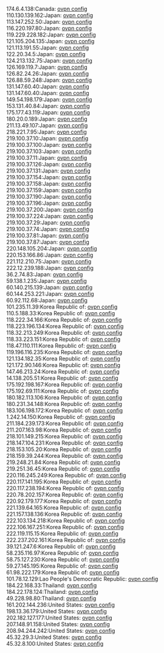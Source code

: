 174.6.4.138:Canada: [ovpn config](vpn/174_6_4_138.ovpn)  
110.130.139.162:Japan: [ovpn config](vpn/110_130_139_162.ovpn)  
113.147.252.50:Japan: [ovpn config](vpn/113_147_252_50.ovpn)  
116.220.197.80:Japan: [ovpn config](vpn/116_220_197_80.ovpn)  
119.229.228.182:Japan: [ovpn config](vpn/119_229_228_182.ovpn)  
121.105.204.135:Japan: [ovpn config](vpn/121_105_204_135.ovpn)  
121.113.191.55:Japan: [ovpn config](vpn/121_113_191_55.ovpn)  
122.20.34.5:Japan: [ovpn config](vpn/122_20_34_5.ovpn)  
124.213.132.75:Japan: [ovpn config](vpn/124_213_132_75.ovpn)  
126.169.119.7:Japan: [ovpn config](vpn/126_169_119_7.ovpn)  
126.82.24.26:Japan: [ovpn config](vpn/126_82_24_26.ovpn)  
126.88.59.248:Japan: [ovpn config](vpn/126_88_59_248.ovpn)  
131.147.60.40:Japan: [ovpn config](vpn/131_147_60_40.ovpn)  
131.147.60.40:Japan: [ovpn config](vpn/131_147_60_40.ovpn)  
149.54.198.179:Japan: [ovpn config](vpn/149_54_198_179.ovpn)  
153.131.40.84:Japan: [ovpn config](vpn/153_131_40_84.ovpn)  
175.177.43.119:Japan: [ovpn config](vpn/175_177_43_119.ovpn)  
180.20.0.189:Japan: [ovpn config](vpn/180_20_0_189.ovpn)  
211.13.49.107:Japan: [ovpn config](vpn/211_13_49_107.ovpn)  
218.221.7.95:Japan: [ovpn config](vpn/218_221_7_95.ovpn)  
219.100.37.10:Japan: [ovpn config](vpn/219_100_37_10.ovpn)  
219.100.37.100:Japan: [ovpn config](vpn/219_100_37_100.ovpn)  
219.100.37.103:Japan: [ovpn config](vpn/219_100_37_103.ovpn)  
219.100.37.11:Japan: [ovpn config](vpn/219_100_37_11.ovpn)  
219.100.37.126:Japan: [ovpn config](vpn/219_100_37_126.ovpn)  
219.100.37.131:Japan: [ovpn config](vpn/219_100_37_131.ovpn)  
219.100.37.154:Japan: [ovpn config](vpn/219_100_37_154.ovpn)  
219.100.37.158:Japan: [ovpn config](vpn/219_100_37_158.ovpn)  
219.100.37.159:Japan: [ovpn config](vpn/219_100_37_159.ovpn)  
219.100.37.190:Japan: [ovpn config](vpn/219_100_37_190.ovpn)  
219.100.37.196:Japan: [ovpn config](vpn/219_100_37_196.ovpn)  
219.100.37.200:Japan: [ovpn config](vpn/219_100_37_200.ovpn)  
219.100.37.224:Japan: [ovpn config](vpn/219_100_37_224.ovpn)  
219.100.37.29:Japan: [ovpn config](vpn/219_100_37_29.ovpn)  
219.100.37.74:Japan: [ovpn config](vpn/219_100_37_74.ovpn)  
219.100.37.81:Japan: [ovpn config](vpn/219_100_37_81.ovpn)  
219.100.37.87:Japan: [ovpn config](vpn/219_100_37_87.ovpn)  
220.148.105.204:Japan: [ovpn config](vpn/220_148_105_204.ovpn)  
220.153.166.86:Japan: [ovpn config](vpn/220_153_166_86.ovpn)  
221.112.210.75:Japan: [ovpn config](vpn/221_112_210_75.ovpn)  
222.12.239.188:Japan: [ovpn config](vpn/222_12_239_188.ovpn)  
36.2.74.83:Japan: [ovpn config](vpn/36_2_74_83.ovpn)  
59.138.1.235:Japan: [ovpn config](vpn/59_138_1_235.ovpn)  
60.140.215.139:Japan: [ovpn config](vpn/60_140_215_139.ovpn)  
60.144.253.221:Japan: [ovpn config](vpn/60_144_253_221.ovpn)  
60.92.112.68:Japan: [ovpn config](vpn/60_92_112_68.ovpn)  
101.235.11.39:Korea Republic of: [ovpn config](vpn/101_235_11_39.ovpn)  
110.5.188.33:Korea Republic of: [ovpn config](vpn/110_5_188_33.ovpn)  
118.222.34.166:Korea Republic of: [ovpn config](vpn/118_222_34_166.ovpn)  
118.223.196.134:Korea Republic of: [ovpn config](vpn/118_223_196_134.ovpn)  
118.32.213.249:Korea Republic of: [ovpn config](vpn/118_32_213_249.ovpn)  
118.33.223.151:Korea Republic of: [ovpn config](vpn/118_33_223_151.ovpn)  
118.47.110.111:Korea Republic of: [ovpn config](vpn/118_47_110_111.ovpn)  
119.196.116.235:Korea Republic of: [ovpn config](vpn/119_196_116_235.ovpn)  
121.134.182.35:Korea Republic of: [ovpn config](vpn/121_134_182_35.ovpn)  
121.172.90.146:Korea Republic of: [ovpn config](vpn/121_172_90_146.ovpn)  
147.46.213.24:Korea Republic of: [ovpn config](vpn/147_46_213_24.ovpn)  
14.138.205.51:Korea Republic of: [ovpn config](vpn/14_138_205_51.ovpn)  
175.192.198.167:Korea Republic of: [ovpn config](vpn/175_192_198_167.ovpn)  
175.192.69.111:Korea Republic of: [ovpn config](vpn/175_192_69_111.ovpn)  
180.182.113.106:Korea Republic of: [ovpn config](vpn/180_182_113_106.ovpn)  
180.231.34.148:Korea Republic of: [ovpn config](vpn/180_231_34_148.ovpn)  
183.106.198.172:Korea Republic of: [ovpn config](vpn/183_106_198_172.ovpn)  
1.242.14.150:Korea Republic of: [ovpn config](vpn/1_242_14_150.ovpn)  
211.184.239.173:Korea Republic of: [ovpn config](vpn/211_184_239_173.ovpn)  
211.207.163.98:Korea Republic of: [ovpn config](vpn/211_207_163_98.ovpn)  
218.101.149.215:Korea Republic of: [ovpn config](vpn/218_101_149_215.ovpn)  
218.147.104.231:Korea Republic of: [ovpn config](vpn/218_147_104_231.ovpn)  
218.153.105.20:Korea Republic of: [ovpn config](vpn/218_153_105_20.ovpn)  
218.159.39.244:Korea Republic of: [ovpn config](vpn/218_159_39_244.ovpn)  
219.248.21.84:Korea Republic of: [ovpn config](vpn/219_248_21_84.ovpn)  
219.251.36.45:Korea Republic of: [ovpn config](vpn/219_251_36_45.ovpn)  
220.116.245.249:Korea Republic of: [ovpn config](vpn/220_116_245_249.ovpn)  
220.117.141.195:Korea Republic of: [ovpn config](vpn/220_117_141_195.ovpn)  
220.117.238.194:Korea Republic of: [ovpn config](vpn/220_117_238_194.ovpn)  
220.78.202.157:Korea Republic of: [ovpn config](vpn/220_78_202_157.ovpn)  
220.92.179.177:Korea Republic of: [ovpn config](vpn/220_92_179_177.ovpn)  
221.139.64.165:Korea Republic of: [ovpn config](vpn/221_139_64_165.ovpn)  
221.157.138.136:Korea Republic of: [ovpn config](vpn/221_157_138_136.ovpn)  
222.103.134.218:Korea Republic of: [ovpn config](vpn/222_103_134_218.ovpn)  
222.106.167.251:Korea Republic of: [ovpn config](vpn/222_106_167_251.ovpn)  
222.119.115.15:Korea Republic of: [ovpn config](vpn/222_119_115_15.ovpn)  
222.237.202.161:Korea Republic of: [ovpn config](vpn/222_237_202_161.ovpn)  
39.121.247.6:Korea Republic of: [ovpn config](vpn/39_121_247_6.ovpn)  
58.235.116.97:Korea Republic of: [ovpn config](vpn/58_235_116_97.ovpn)  
58.75.127.230:Korea Republic of: [ovpn config](vpn/58_75_127_230.ovpn)  
59.27.145.195:Korea Republic of: [ovpn config](vpn/59_27_145_195.ovpn)  
61.98.222.179:Korea Republic of: [ovpn config](vpn/61_98_222_179.ovpn)  
101.78.12.129:Lao People's Democratic Republic: [ovpn config](vpn/101_78_12_129.ovpn)  
184.22.168.33:Thailand: [ovpn config](vpn/184_22_168_33.ovpn)  
184.22.178.124:Thailand: [ovpn config](vpn/184_22_178_124.ovpn)  
49.228.98.80:Thailand: [ovpn config](vpn/49_228_98_80.ovpn)  
161.202.144.236:United States: [ovpn config](vpn/161_202_144_236.ovpn)  
198.13.36.179:United States: [ovpn config](vpn/198_13_36_179.ovpn)  
202.182.127.177:United States: [ovpn config](vpn/202_182_127_177.ovpn)  
207.148.91.158:United States: [ovpn config](vpn/207_148_91_158.ovpn)  
208.94.244.242:United States: [ovpn config](vpn/208_94_244_242.ovpn)  
45.32.29.3:United States: [ovpn config](vpn/45_32_29_3.ovpn)  
45.32.8.100:United States: [ovpn config](vpn/45_32_8_100.ovpn)  
